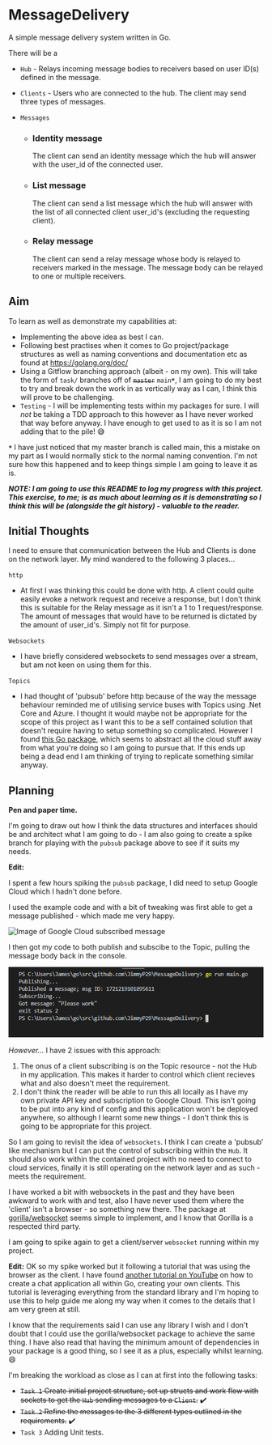 # MessageDelivery
A simple message delivery system written in Go.

There will be a 
- `Hub` - Relays incoming message bodies to receivers based on user ID(s) defined in the message.

- `Clients` - Users who are connected to the hub. The client may send three types of messages.
- `Messages` 
    - ### Identity message
        The client can send an identity message which the hub will answer with the user_id of the
        connected user.
    - ### List message
        The client can send a list message which the hub will answer with the list of all connected client
        user_id's (excluding the requesting client).
    - ### Relay message    
        The client can send a relay message whose body is relayed to receivers marked in the message. The message body can be relayed to one or multiple
        receivers.



## Aim

To learn as well as demonstrate my capabilities at:
- Implementing the above idea as best I can.
- Following best practises when it comes to Go project/package structures as well as naming conventions and documentation etc as found at https://golang.org/doc/
- Using a Gitflow branching approach (albeit - on my own). This will take the form of `task/` branches off of ~~`master`~~ `main`__`*`__, I am going to do my best to try and break down the work in as vertically way as I can, I think this will prove to be challenging.
- `Testing` - I will be implementing tests within my packages for sure. I will *not* be taking a TDD approach to this however as I have never worked that way before anyway. I have enough to get used to as it is so I am not adding that to the pile! :sweat_smile:

__`*`__ I have just noticed that my master branch is called main, this a mistake on my part as I would normally stick to the normal naming convention. I'm not sure how this happened and to keep things simple I am going to leave it as is.

*__NOTE: I am going to use this README to log my progress with this project. This exercise, to me; is as much about learning as it is demonstrating so I think this will be (alongside the git history) - valuable to the reader.__* 

## Initial Thoughts

I need to ensure that communication between the Hub and Clients is done on the network layer. My mind wandered to the following 3 places...

`http`
- At first I was thinking this could be done with http. A client could quite easily evoke a network request and receive a response, but I don't think this is suitable for the Relay message as it isn't a 1 to 1 request/response. The amount of messages that would have to be returned is dictated by the amount of user_id's. Simply not fit for purpose.

`Websockets`
- I  have briefly considered websockets to send messages over a stream, but am not keen on using them for this.

`Topics`
- I had thought of 'pubsub' before http because of the way the message behaviour reminded me of utilising service buses with Topics using .Net Core and Azure. I thought it would maybe not be appropriate for the scope of this project as I want this to be a self contained solution that doesn't require having to setup something so complicated. However I found [this Go package](https://godoc.org/cloud.google.com/go/pubsub), which seems to abstract all the cloud stuff away from what you're doing so I am going to pursue that. If this ends up being a dead end I am thinking of trying to replicate something similar anyway.

## Planning

__Pen and paper time.__

I'm going to draw out how I think the data structures and interfaces should be and architect what I am going to do - I am also going to create a spike branch for playing with the `pubsub` package above to see if it suits my needs.

__Edit:__ 

I spent a few hours spiking the `pubsub` package, I did need to setup Google Cloud which I hadn't done before. 

I used the example code and with a bit of tweaking was first able to get a message published - which made me very happy.  

![Image of Google Cloud subscribed message](/README_assets/topic_gc_output.jpg "Image of Google Cloud subscribed message")

I then got my code to both publish and subscibe to the Topic, pulling the message body back in the console.

![Image of topic output in the console](/README_assets/topic_output.PNG "Image of topic output in the console")

*However...*
I have 2 issues with this approach:
1. The onus of a client subscribing is on the Topic resource - not the Hub in my application. This makes it harder to control which client recieves what and also doesn't meet the requirement.
2. I don't think the reader will be able to run this all locally as I have my own private API key and subscription to Google Cloud. This isn't going to be put into any kind of config and this application won't be deployed anywhere, so although I learnt some new things - I don't think this is going to be appropriate for this project.

So I am going to revisit the idea of `websockets`. I think I can create a 'pubsub' like mechanism but I can put the control of subscribing within the `Hub`. It should also work within the contained project with no need to connect to cloud services, finally it is still operating on the network layer and as such - meets the requirement. 

I have worked a bit with websockets in the past and they have been awkward to work with and test, also I have never used them where the 'client' isn't a browser - so something new there. The package at [gorilla/websocket](https://github.com/gorilla/websocket) seems simple to implement, and I know that Gorilla is a respected third party. 

I am going to spike again to get a client/server `websocket` running within my project.

__Edit:__ OK so my spike worked but it following a tutorial that was using the browser as the client. I have found [another tutorial on YouTube](https://www.youtube.com/watch?v=Sphme0BqJiY) on how to create a chat application all within Go, creating your own clients. This tutorial is leveraging everything from the standard library and I'm hoping to use this to help guide me along my way when it comes to the details that I am very green at still. 

I know that the requirements said I can use any library I wish and I don't doubt that I could use the gorilla/websocket package to achieve the same thing. I have also read that having the minimum amount of dependencies in your package is a good thing, so I see it as a plus, especially whilst learning. :smile:



I'm breaking the workload as close as I can at first into the following tasks:

- ~~`Task 1` Create initial project structure, set up structs and work flow with sockets to get the `Hub` sending messages to a `Client`.~~ :heavy_check_mark:
- ~~`Task 2` Refine the messages to the 3 different types outlined in the requirements.~~ :heavy_check_mark:
- `Task 3` Adding Unit tests.
